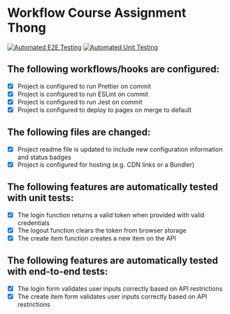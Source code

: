 # Workflow Course Assignment Thong

[![Automated E2E Testing](https://github.com/norbadboy/workflow-thong/actions/workflows/e2e-test.yml/badge.svg?branch=master)](https://github.com/norbadboy/workflow-thong/actions/workflows/e2e-test.yml) [![Automated Unit Testing](https://github.com/norbadboy/workflow-thong/actions/workflows/unit-test.yml/badge.svg?branch=master)](https://github.com/norbadboy/workflow-thong/actions/workflows/unit-test.yml)

## The following workflows/hooks are configured:

- [x] Project is configured to run Prettier on commit
- [x] Project is configured to run ESLint on commit
- [x] Project is configured to run Jest on commit
- [x] Project is configured to deploy to pages on merge to default

## The following files are changed:

- [x] Project readme file is updated to include new configuration information and status badges
- [x] Project is configured for hosting (e.g. CDN links or a Bundler)

## The following features are automatically tested with unit tests:

- [x] The login function returns a valid token when provided with valid credentials
- [x] The logout function clears the token from browser storage
- [x] The create item function creates a new item on the API

## The following features are automatically tested with end-to-end tests:

- [x] The login form validates user inputs correctly based on API restrictions
- [x] The create item form validates user inputs correctly based on API restrictions
